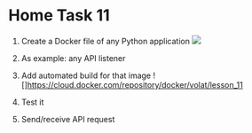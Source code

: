 # Home Task 11
1. Create a Docker file of any Python application
![](https://github.com/volat1977/lesson_11)
2. As example: any API listener 

3. Add automated build for that image
![]https://cloud.docker.com/repository/docker/volat/lesson_11
4. Test it
5. Send/receive API request
